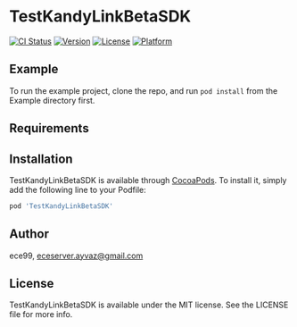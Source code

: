 # TestKandyLinkBetaSDK

[![CI Status](https://img.shields.io/travis/ece99/TestKandyLinkBetaSDK.svg?style=flat)](https://travis-ci.org/ece99/TestKandyLinkBetaSDK)
[![Version](https://img.shields.io/cocoapods/v/TestKandyLinkBetaSDK.svg?style=flat)](https://cocoapods.org/pods/TestKandyLinkBetaSDK)
[![License](https://img.shields.io/cocoapods/l/TestKandyLinkBetaSDK.svg?style=flat)](https://cocoapods.org/pods/TestKandyLinkBetaSDK)
[![Platform](https://img.shields.io/cocoapods/p/TestKandyLinkBetaSDK.svg?style=flat)](https://cocoapods.org/pods/TestKandyLinkBetaSDK)

## Example

To run the example project, clone the repo, and run `pod install` from the Example directory first.

## Requirements

## Installation

TestKandyLinkBetaSDK is available through [CocoaPods](https://cocoapods.org). To install
it, simply add the following line to your Podfile:

```ruby
pod 'TestKandyLinkBetaSDK'
```

## Author

ece99, eceserver.ayvaz@gmail.com

## License

TestKandyLinkBetaSDK is available under the MIT license. See the LICENSE file for more info.
